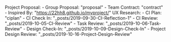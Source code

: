 Project Proposal: 
    - Group Proposal: "proposal"
    - Team Contract: "contract"
    - Inspired By: "https://22hh8.github.io/myproject/"
  UX Research: 
    - CI Plan: "ciplan"
    - CI Check In: "_posts/2019-09-30-CI-Reflection-1"
    - CI Review: "_posts/2019-10-05-CI-Review"
    - Task Review: "_posts/2019-10-06-Task-Review"
    - Design Check-In: "_posts/2019-10-09-Design-Check-In"
    - Project Design Review: "_posts/2019-10-16-Project-Design-Review"
